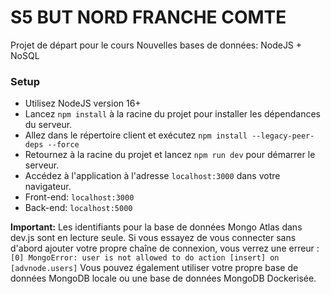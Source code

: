 # S5 BUT NORD FRANCHE COMTE


Projet de départ pour le cours Nouvelles bases de données: NodeJS + NoSQL


### Setup
- Utilisez NodeJS version 16+
- Lancez `npm install` à la racine du projet pour installer les dépendances du serveur.
- Allez dans le répertoire client et exécutez `npm install --legacy-peer-deps --force`
- Retournez à la racine du projet et lancez `npm run dev` pour démarrer le serveur.
- Accédez à l'application à l'adresse `localhost:3000` dans votre navigateur.
- Front-end: `localhost:3000`
- Back-end: `localhost:5000`

**Important:**
Les identifiants pour la base de données Mongo Atlas dans dev.js sont en lecture seule. Si vous essayez de vous connecter sans d'abord ajouter votre propre chaîne de connexion, vous verrez une erreur : `[0] MongoError: user is not allowed to do action [insert] on [advnode.users]`
Vous pouvez également utiliser votre propre base de données MongoDB locale ou une base de données MongoDB Dockerisée.